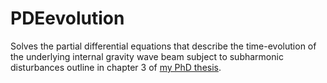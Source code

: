 # PDEevolution
Solves the partial differential equations that describe the time-evolution of the underlying internal gravity wave beam subject to subharmonic disturbances outline in chapter 3 of [my PhD thesis](https://dspace.mit.edu/handle/1721.1/100060).
